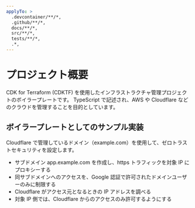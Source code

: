 ```yaml
---
applyTo: >
  .devcontainer/**/*,
  .github/**/*,
  docs/**/*,
  src/**/*,
  tests/**/*,
  .*,
---
```


# プロジェクト概要

CDK for Terraform (CDKTF) を使用したインフラストラクチャ管理プロジェクトのボイラープレートです。
TypeScript で記述され、AWS や Cloudflare などのクラウドを管理することを目的としています。

## ボイラープレートとしてのサンプル実装

Cloudflare で管理しているドメイン（example.com）を使用して、ゼロトラストセキュリティを設定します。

- サブドメイン app.example.com を作成し、https トラフィックを対象 IP にプロキシーする
- 同サブドメインへのアクセスを、Google 認証で許可されたドメインユーザーのみに制限する
- Cloudflare がアクセス元となるときの IP アドレスを調べる
- 対象 IP 側では、Cloudflare からのアクセスのみ許可するようにする

